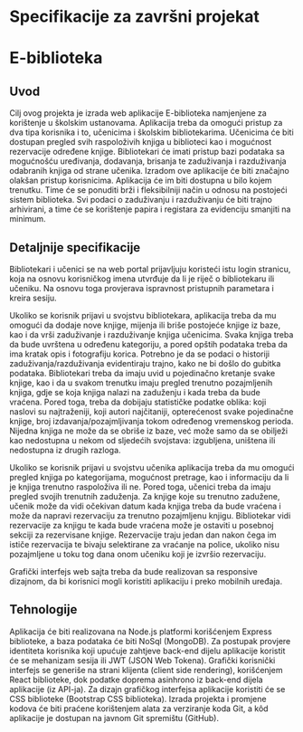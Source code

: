 # Specifikacije za završni projekat

# E-biblioteka 

## Uvod

Cilj ovog projekta je izrada web aplikacije E-biblioteka namjenjene za korištenje u školskim ustanovama. Aplikacija treba da omogući pristup za dva tipa korisnika i to, učenicima i školskim bibliotekarima. Učenicima će biti dostupan pregled svih raspoloživih knjiga u biblioteci kao i mogućnost rezervacije određene knjige. Bibliotekari će imati pristup bazi podataka sa mogućnošću uređivanja, dodavanja, brisanja te zaduživanja i razduživanja odabranih knjiga od strane učenika. Izradom ove aplikacije će biti značajno olakšan pristup korisnicima. Aplikacija će im biti dostupna u bilo kojem trenutku. Time će se ponuditi brži i fleksibilniji način u odnosu na postojeći sistem biblioteka. Svi podaci o zaduživanju i razduživanju će biti trajno arhivirani, a time će se korištenje papira i registara za evidenciju smanjiti na minimum.

## Detaljnije specifikacije

Bibliotekari i učenici se na web portal prijavljuju koristeći istu login stranicu, koja na osnovu korisničkog imena utvrđuje da li je riječ o bibliotekaru ili učeniku. Na osnovu toga provjerava ispravnost pristupnih parametara i kreira sesiju.

Ukoliko se korisnik prijavi u svojstvu bibliotekara, aplikacija treba da mu omogući da dodaje nove knjige, mijenja ili briše postojeće knjige iz baze, kao i da vrši zaduživanje i razduživanje knjiga učenicima. Svaka knjiga treba da bude uvrštena u određenu kategoriju, a pored opštih podataka treba da ima kratak opis i fotografiju korica. Potrebno je da se podaci o historiji zaduživanja/razduživanja evidentiraju trajno, kako ne bi došlo do gubitka podataka. Bibliotekari treba da imaju uvid u pojedinačno kretanje svake knjige, kao i da u svakom trenutku imaju pregled trenutno pozajmljenih knjiga, gdje se koja knjiga nalazi na zaduženju i kada treba da bude vraćena. Pored toga, treba da dobijaju statističke podatke oblika: koji naslovi su najtraženiji, koji autori najčitaniji, opterećenost svake pojedinačne knjige, broj izdavanja/pozajmljivanja tokom određenog vremenskog perioda. Nijedna knjiga ne može da se obriše iz baze, već može samo da se obilježi kao nedostupna u nekom od sljedećih svojstava: izgubljena, uništena ili nedostupna iz drugih razloga.

Ukoliko se korisnik prijavi u svojstvu učenika aplikacija treba da mu omogući pregled knjiga po kategorijama, mogućnost pretrage, kao i informaciju da li je knjiga trenutno raspoloživa ili ne. Pored toga, učenici treba da imaju pregled svojih trenutnih zaduženja. Za knjige koje su trenutno zadužene, učenik može da vidi očekivan datum kada knjiga treba da bude vraćena i može da napravi rezervaciju za trenutno pozajmljenu knjigu. Bibliotekar vidi rezervacije za knjigu te kada bude vraćena može je ostaviti u posebnoj sekciji za rezervisane knjige. Rezervacije traju jedan dan nakon čega im ističe rezervacija te bivaju selektirane za vraćanje na police, ukoliko nisu pozajmljene u toku tog dana onom učeniku koji je izvršio rezervaciju.

Grafički interfejs web sajta treba da bude realizovan sa responsive dizajnom, da bi korisnici mogli koristiti aplikaciju i preko mobilnih uređaja.

## Tehnologije

Aplikacija će biti realizovana na Node.js platformi korišćenjem Express biblioteke, a baza podataka će biti NoSql (MongoDB). Za postupak provjere identiteta korisnika koji upućuje zahtjeve back-end dijelu aplikacije koristit će se mehanizam sesija ili JWT (JSON Web Tokena). Grafički korisnički interfejs se generiše na strani klijenta (client side rendering), korišćenjem React biblioteke, dok podatke doprema asinhrono iz back-end dijela aplikacije (iz API-ja). Za dizajn grafičkog interfejsa aplikacije koristiti će se CSS biblioteke (Bootstrap CSS biblioteka). Izrada projekta i promjene kodova će biti praćene korištenjem alata za verziranje koda Git, a kôd aplikacije je dostupan na javnom Git spremištu (GitHub).


